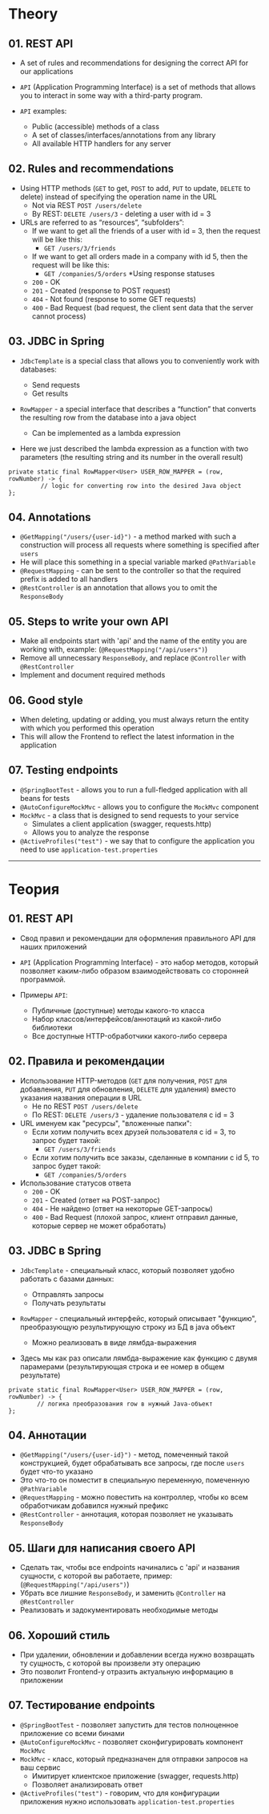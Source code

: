 # Theory

## 01. REST API

* A set of rules and recommendations for designing the correct API for our applications
* `API` (Application Programming Interface) is a set of methods that allows you to interact in some way with a third-party program.

* `API` examples:
  * Public (accessible) methods of a class
  * A set of classes/interfaces/annotations from any library
  * All available HTTP handlers for any server

## 02. Rules and recommendations

* Using HTTP methods (`GET` to get, `POST` to add, `PUT` to update, `DELETE` to delete) instead of specifying the operation name in the URL
  * Not via REST `POST /users/delete`
  * By REST: `DELETE /users/3` - deleting a user with id = 3
* URLs are referred to as “resources”, “subfolders”:
  * If we want to get all the friends of a user with id = 3, then the request will be like this:
    * `GET /users/3/friends`
  * If we want to get all orders made in a company with id 5, then the request will be like this:
    * `GET /companies/5/orders`
      *Using response statuses
  * `200` - OK
  * `201` - Created (response to POST request)
  * `404` - Not found (response to some GET requests)
  * `400` - Bad Request (bad request, the client sent data that the server cannot process)

## 03. JDBC in Spring

* `JdbcTemplate` is a special class that allows you to conveniently work with databases:
  * Send requests
  * Get results
* `RowMapper` - a special interface that describes a “function” that converts the resulting row from the database into a java object
  * Can be implemented as a lambda expression

* Here we just described the lambda expression as a function with two parameters (the resulting string and its number in the overall result)
```
private static final RowMapper<User> USER_ROW_MAPPER = (row, rowNumber) -> {
         // logic for converting row into the desired Java object
};
```

## 04. Annotations

* `@GetMapping("/users/{user-id}")` - a method marked with such a construction will process all requests where something is specified after `users`
* He will place this something in a special variable marked `@PathVariable`
* `@RequestMapping` - can be sent to the controller so that the required prefix is added to all handlers
* `@RestController` is an annotation that allows you to omit the `ResponseBody`

## 05. Steps to write your own API

* Make all endpoints start with 'api' and the name of the entity you are working with, example: (`@RequestMapping("/api/users")`)
* Remove all unnecessary `ResponseBody`, and replace `@Controller` with `@RestController`
* Implement and document required methods

## 06. Good style

* When deleting, updating or adding, you must always return the entity with which you performed this operation
* This will allow the Frontend to reflect the latest information in the application

## 07. Testing endpoints

* `@SpringBootTest` - allows you to run a full-fledged application with all beans for tests
* `@AutoConfigureMockMvc` - allows you to configure the `MockMvc` component
* `MockMvc` - a class that is designed to send requests to your service
  * Simulates a client application (swagger, requests.http)
  * Allows you to analyze the response
* `@ActiveProfiles("test")` - we say that to configure the application you need to use `application-test.properties`

___________________________________________________________________

# Теория

## 01. REST API

* Свод правил и рекомендации для оформления правильного API для наших приложений
* `API` (Application Programming Interface) - это набор методов, который позволяет каким-либо образом взаимодействовать со сторонней программой.

* Примеры `API`:
    * Публичные (доступные) методы какого-то класса
    * Набор классов/интерфейсов/аннотаций из какой-либо библиотеки
    * Все доступные HTTP-обработчики какого-либо сервера

## 02. Правила и рекомендации

* Использование HTTP-методов (`GET` для получения, `POST` для добавления, `PUT` для обновления, `DELETE` для удаления) вместо указания названия операции в URL
    * Не по REST `POST /users/delete`
    * По REST: `DELETE /users/3` - удаление пользователя с id = 3
* URL именуем как "ресурсы", "вложенные папки":
    * Если хотим получить всех друзей пользователя с id = 3, то запрос будет такой:
        * `GET /users/3/friends`
    * Если хотим получить все заказы, сделанные в компании с id 5, то запрос будет такой:
        * `GET /companies/5/orders`
* Использование статусов ответа
    * `200` - OK
    * `201` - Created (ответ на POST-запрос)
    * `404` - Не найдено (ответ на некоторые GET-запросы)
    * `400` - Bad Request (плохой запрос, клиент отправил данные, которые сервер не может обработать)

## 03. JDBC в Spring

* `JdbcTemplate` - специальный класс, который позволяет удобно работать с базами данных:
    * Отправлять запросы
    * Получать результаты
* `RowMapper` - специальный интерфейс, который описывает "функцию", преобразующую результирующую строку из БД в java объект
    * Можно реализовать в виде лямбда-выражения

* Здесь мы как раз описали лямбда-выражение как функцию с двумя парамерами (результирующая строка и ее номер в общем результате)
```
private static final RowMapper<User> USER_ROW_MAPPER = (row, rowNumber) -> {
        // логика преобразования row в нужный Java-объект
};
```

## 04. Аннотации

* `@GetMapping("/users/{user-id}")` - метод, помеченный такой конструкцией, будет обрабатывать все запросы, где после `users` будет что-то указано
* Это что-то он поместит в специальную переменную, помеченную `@PathVariable`
* `@RequestMapping` - можно повестить на контроллер, чтобы ко всем обработчикам добавился нужный префикс
* `@RestController` - аннотация, которая позволяет не указывать `ResponseBody`

## 05. Шаги для написания своего API

* Сделать так, чтобы все endpoints начинались с 'api' и названия сущности, с которой вы работаете, пример: (`@RequestMapping("/api/users")`)
* Убрать все лишние `ResponseBody`, и заменить `@Controller` на `@RestController`
* Реализовать и задокументировать необходимые методы

## 06. Хороший стиль

* При удалении, обновлении и добавлении всегда нужно возвращать ту сущность, с которой вы произвели эту операцию
* Это позволит Frontend-у отразить актуальную информацию в приложении

## 07. Тестирование endpoints

* `@SpringBootTest` - позволяет запустить для тестов полноценное приложение со всеми бинами
* `@AutoConfigureMockMvc` - позволяет сконфигурировать компонент `MockMvc`
* `MockMvc` - класс, который предназначен для отправки запросов на ваш сервис
    * Имитирует клиентское приложение (swagger, requests.http)
    * Позволяет анализировать ответ
* `@ActiveProfiles("test")` - говорим, что для конфигурации приложения нужно использовать `application-test.properties`